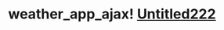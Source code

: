 # weather_app_ajax! [Untitled222](https://user-images.githubusercontent.com/40424206/212932401-2abd4f9c-ece8-4036-8466-5145d29199e9.png)
